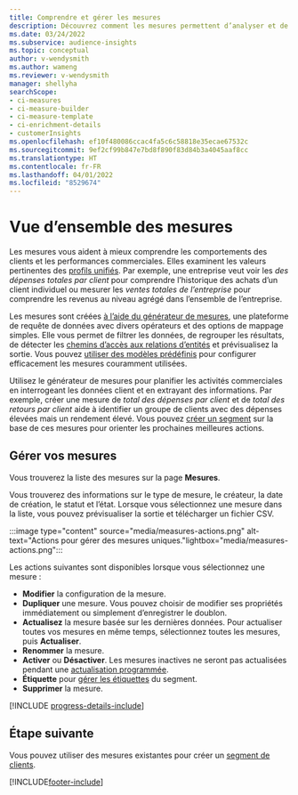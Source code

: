 ```yaml
---
title: Comprendre et gérer les mesures
description: Découvrez comment les mesures permettent d’analyser et de révéler les performances de votre entreprise.
ms.date: 03/24/2022
ms.subservice: audience-insights
ms.topic: conceptual
author: v-wendysmith
ms.author: wameng
ms.reviewer: v-wendysmith
manager: shellyha
searchScope:
- ci-measures
- ci-measure-builder
- ci-measure-template
- ci-enrichment-details
- customerInsights
ms.openlocfilehash: ef10f480086ccac4fa5c6c58818e35ecae67532c
ms.sourcegitcommit: 9ef2cf99b847e7bd8f890f83d84b3a4045aaf8cc
ms.translationtype: HT
ms.contentlocale: fr-FR
ms.lasthandoff: 04/01/2022
ms.locfileid: "8529674"
---
```

# <a name="measures-overview"></a>Vue d’ensemble des mesures

Les mesures vous aident à mieux comprendre les comportements des clients et les performances commerciales. Elles examinent les valeurs pertinentes des [profils unifiés](data-unification.md). Par exemple, une entreprise veut voir les *des dépenses totales par client* pour comprendre l’historique des achats d’un client individuel ou mesurer les *ventes totales de l’entreprise* pour comprendre les revenus au niveau agrégé dans l’ensemble de l’entreprise.  

Les mesures sont créées [à l’aide du générateur de mesures](measure-builder.md), une plateforme de requête de données avec divers opérateurs et des options de mappage simples. Elle vous permet de filtrer les données, de regrouper les résultats, de détecter les [chemins d’accès aux relations d’entités](relationships.md) et prévisualisez la sortie. Vous pouvez [utiliser des modèles prédéfinis](measure-templates.md) pour configurer efficacement les mesures couramment utilisées.

Utilisez le générateur de mesures pour planifier les activités commerciales en interrogeant les données client et en extrayant des informations. Par exemple, créer une mesure de *total des dépenses par client* et de *total des retours par client* aide à identifier un groupe de clients avec des dépenses élevées mais un rendement élevé. Vous pouvez [créer un segment](segments.md) sur la base de ces mesures pour orienter les prochaines meilleures actions.

## <a name="manage-your-measures"></a>Gérer vos mesures

Vous trouverez la liste des mesures sur la page **Mesures**.

Vous trouverez des informations sur le type de mesure, le créateur, la date de création, le statut et l’état. Lorsque vous sélectionnez une mesure dans la liste, vous pouvez prévisualiser la sortie et télécharger un fichier CSV.

:::image type="content" source="media/measures-actions.png" alt-text="Actions pour gérer des mesures uniques."lightbox="media/measures-actions.png":::

Les actions suivantes sont disponibles lorsque vous sélectionnez une mesure :

- **Modifier** la configuration de la mesure.
- **Dupliquer** une mesure. Vous pouvez choisir de modifier ses propriétés immédiatement ou simplement d’enregistrer le doublon.
- **Actualisez** la mesure basée sur les dernières données. Pour actualiser toutes vos mesures en même temps, sélectionnez toutes les mesures, puis **Actualiser**.
- **Renommer** la mesure.
- **Activer** ou **Désactiver**. Les mesures inactives ne seront pas actualisées pendant une [actualisation programmée](system.md#schedule-tab).
- **Étiquette** pour [gérer les étiquettes](work-with-tags-columns.md#manage-tags) du segment.
- **Supprimer** la mesure.

[!INCLUDE [progress-details-include](../includes/progress-details-pane.md)]

## <a name="next-step"></a>Étape suivante

Vous pouvez utiliser des mesures existantes pour créer un [segment de clients](segments.md).

[!INCLUDE[footer-include](../includes/footer-banner.md)]
